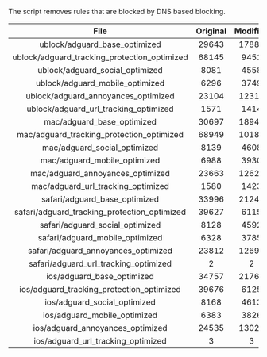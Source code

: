 The script removes rules that are blocked by DNS based blocking.


| File | Original | Modified |
|:----:|:-----:|:-----:|
| ublock/adguard_base_optimized | 29643 | 17885 |
| ublock/adguard_tracking_protection_optimized | 68145 | 9451 |
| ublock/adguard_social_optimized | 8081 | 4558 |
| ublock/adguard_mobile_optimized | 6296 | 3749 |
| ublock/adguard_annoyances_optimized | 23104 | 12310 |
| ublock/adguard_url_tracking_optimized | 1571 | 1414 |
| mac/adguard_base_optimized | 30697 | 18949 |
| mac/adguard_tracking_protection_optimized | 68949 | 10186 |
| mac/adguard_social_optimized | 8139 | 4608 |
| mac/adguard_mobile_optimized | 6988 | 3930 |
| mac/adguard_annoyances_optimized | 23663 | 12621 |
| mac/adguard_url_tracking_optimized | 1580 | 1423 |
| safari/adguard_base_optimized | 33996 | 21248 |
| safari/adguard_tracking_protection_optimized | 39627 | 6115 |
| safari/adguard_social_optimized | 8128 | 4592 |
| safari/adguard_mobile_optimized | 6328 | 3785 |
| safari/adguard_annoyances_optimized | 23812 | 12690 |
| safari/adguard_url_tracking_optimized | 2 | 2 |
| ios/adguard_base_optimized | 34757 | 21760 |
| ios/adguard_tracking_protection_optimized | 39676 | 6125 |
| ios/adguard_social_optimized | 8168 | 4613 |
| ios/adguard_mobile_optimized | 6383 | 3826 |
| ios/adguard_annoyances_optimized | 24535 | 13029 |
| ios/adguard_url_tracking_optimized | 3 | 3 |